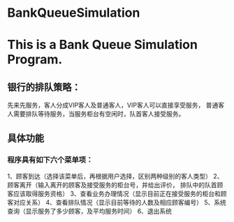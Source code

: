 BankQueueSimulation
===================

# This is a Bank Queue Simulation Program.

## 银行的排队策略：
先来先服务，客人分成VIP客人及普通客人，VIP客人可以直接享受服务，
普通客人需要排队等待服务，当服务柜台有空闲时，队首客人接受服务。

## 具体功能

### 程序具有如下六个菜单项：

1、顾客到达（选择该菜单后，再根据用户选择，区别两种级别的客人类型）
2、顾客离开（输入离开的顾客及接受服务的柜台号，并给出评价，
排队中的队首顾客应该取得服务资格）
3、查看业务办理情况（显示目前正在接受服务的柜台和顾客对应关系）
4、查看排队情况（显示目前等待的人数及相应顾客编号）
5、系统查询（显示服务了多少顾客，及平均服务时间）
6、退出系统


